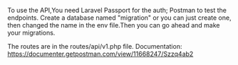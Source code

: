 To use the API,You need
Laravel
Passport for the auth;
Postman to test the endpoints.
Create a database named "migration" or you can just create one, then changed the name in the env file.Then you can go ahead and make your migrations.

The routes are in the routes/api/v1.php file.
Documentation: https://documenter.getpostman.com/view/11668247/Szzq4ab2
